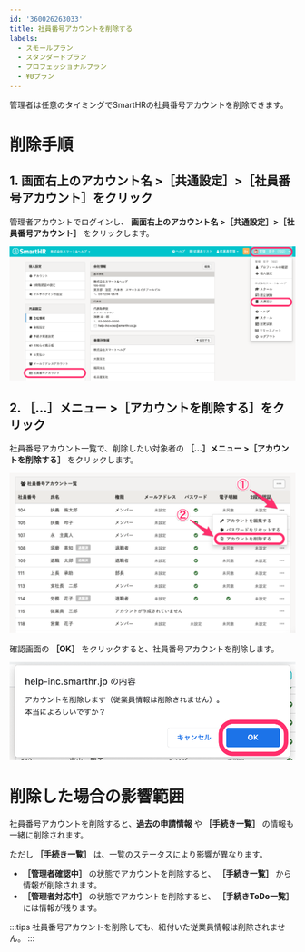 ```yaml
---
id: '360026263033'
title: 社員番号アカウントを削除する
labels:
  - スモールプラン
  - スタンダードプラン
  - プロフェッショナルプラン
  - ¥0プラン
---
```

管理者は任意のタイミングでSmartHRの社員番号アカウントを削除できます。

# 削除手順

## 1\. 画面右上のアカウント名 >［共通設定］>［社員番号アカウント］をクリック

管理者アカウントでログインし、 **画面右上のアカウント名 >［共通設定］>［社員番号アカウント］** をクリックします。

![](./__________2021-09-08_15_31_44.png)

## 2\. ［...］メニュー >［アカウントを削除する］をクリック

社員番号アカウント一覧で、削除したい対象者の **［…］メニュー >［アカウントを削除する］** をクリックします。

![](./__________2021-09-08_15_33_46.png)

確認画面の **［OK］** をクリックすると、社員番号アカウントを削除します。

![](./help-inc_smarthr_jp______________________SmartHR____________-2.png)

# 削除した場合の影響範囲

社員番号アカウントを削除すると、**過去の申請情報** や **［手続き一覧］** の情報も一緒に削除されます。

ただし **［手続き一覧］** は、一覧のステータスにより影響が異なります。

-  **［管理者確認中］** の状態でアカウントを削除すると、 **［手続き一覧］** から情報が削除されます。
-  **［管理者対応中］** の状態でアカウントを削除すると、 **［手続きToDo一覧］** には情報が残ります。

:::tips
社員番号アカウントを削除しても、紐付いた従業員情報は削除されません。
:::
